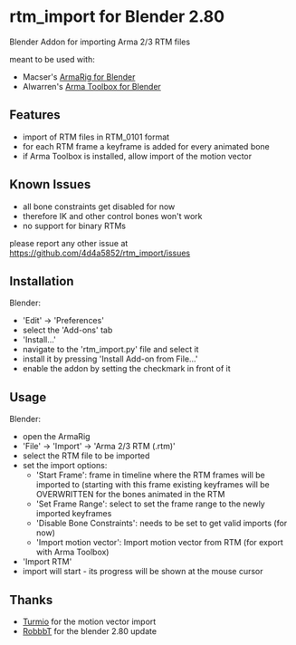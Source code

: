 # rtm_import for Blender 2.80
Blender Addon for importing Arma 2/3 RTM files

meant to be used with:
* Macser's [ArmaRig for Blender](https://forums.bistudio.com/topic/161228-armarig-for-blender/)
* Alwarren's [Arma Toolbox for Blender](https://forums.bistudio.com/topic/145290-arma-toolbox-for-blender-arma-23-exporter-script/)

## Features ##

* import of RTM files in RTM_0101 format
* for each RTM frame a keyframe is added for every animated bone
* if Arma Toolbox is installed, allow import of the motion vector

## Known Issues ##

* all bone constraints get disabled for now
* therefore IK and other control bones won't work
* no support for binary RTMs

please report any other issue at https://github.com/4d4a5852/rtm_import/issues

## Installation ##

Blender:
* 'Edit' -> 'Preferences'
* select the 'Add-ons' tab
* 'Install...'
* navigate to the 'rtm_import.py' file and select it
* install it by pressing 'Install Add-on from File...'
* enable the addon by setting the checkmark in front of it

## Usage ##

Blender:
* open the ArmaRig
* 'File' -> 'Import' -> 'Arma 2/3 RTM (.rtm)'
* select the RTM file to be imported
* set the import options:
    * 'Start Frame': frame in timeline where the RTM frames will be imported to (starting with this frame existing keyframes will be OVERWRITTEN for the bones animated in the RTM
    * 'Set Frame Range': select to set the frame range to the newly imported keyframes
    * 'Disable Bone Constraints': needs to be set to get valid imports (for now)
    * 'Import motion vector': Import motion vector from RTM (for export with Arma Toolbox)
* 'Import RTM'
* import will start - its progress will be shown at the mouse cursor

## Thanks ##
* [Turmio](https://github.com/Turmio) for the motion vector import
* [RobbbT](https://github.com/RobbbT) for the blender 2.80 update
